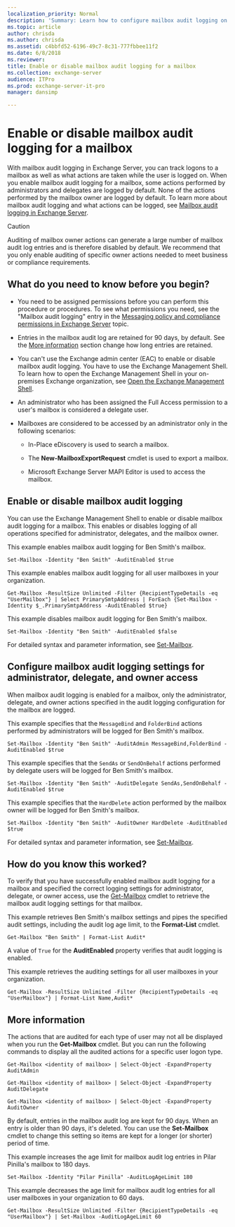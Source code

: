 ```yaml
---
localization_priority: Normal
description: 'Summary: Learn how to configure mailbox audit logging on mailboxes in Exchange Server 2016 and Exchange Server 2019.'
ms.topic: article
author: chrisda
ms.author: chrisda
ms.assetid: c4bbfd52-6196-49c7-8c31-777fbbee11f2
ms.date: 6/8/2018
ms.reviewer: 
title: Enable or disable mailbox audit logging for a mailbox
ms.collection: exchange-server
audience: ITPro
ms.prod: exchange-server-it-pro
manager: dansimp

---
```


# Enable or disable mailbox audit logging for a mailbox

With mailbox audit logging in Exchange Server, you can track logons to a mailbox as well as what actions are taken while the user is logged on. When you enable mailbox audit logging for a mailbox, some actions performed by administrators and delegates are logged by default. None of the actions performed by the mailbox owner are logged by default. To learn more about mailbox audit logging and what actions can be logged, see [Mailbox audit logging in Exchange Server](mailbox-audit-logging.md).

> [!CAUTION]
> Auditing of mailbox owner actions can generate a large number of mailbox audit log entries and is therefore disabled by default. We recommend that you only enable auditing of specific owner actions needed to meet business or compliance requirements.

## What do you need to know before you begin?

- You need to be assigned permissions before you can perform this procedure or procedures. To see what permissions you need, see the "Mailbox audit logging" entry in the [Messaging policy and compliance permissions in Exchange Server](../../permissions/feature-permissions/policy-and-compliance-permissions.md) topic.

- Entries in the mailbox audit log are retained for 90 days, by default. See the [More information](#more-information) section change how long entries are retained.

- You can't use the Exchange admin center (EAC) to enable or disable mailbox audit logging. You have to use the Exchange Management Shell. To learn how to open the Exchange Management Shell in your on-premises Exchange organization, see [Open the Exchange Management Shell](https://docs.microsoft.com/powershell/exchange/exchange-server/open-the-exchange-management-shell).

- An administrator who has been assigned the Full Access permission to a user's mailbox is considered a delegate user.

- Mailboxes are considered to be accessed by an administrator only in the following scenarios:

  - In-Place eDiscovery is used to search a mailbox.

  - The **New-MailboxExportRequest** cmdlet is used to export a mailbox.

  - Microsoft Exchange Server MAPI Editor is used to access the mailbox.

## Enable or disable mailbox audit logging

You can use the Exchange Management Shell to enable or disable mailbox audit logging for a mailbox. This enables or disables logging of all operations specified for administrator, delegates, and the mailbox owner.

This example enables mailbox audit logging for Ben Smith's mailbox.

```
Set-Mailbox -Identity "Ben Smith" -AuditEnabled $true
```

This example enables mailbox audit logging for all user mailboxes in your organization.

```
Get-Mailbox -ResultSize Unlimited -Filter {RecipientTypeDetails -eq "UserMailbox"} | Select PrimarySmtpAddress | ForEach {Set-Mailbox -Identity $_.PrimarySmtpAddress -AuditEnabled $true}
```

This example disables mailbox audit logging for Ben Smith's mailbox.

```
Set-Mailbox -Identity "Ben Smith" -AuditEnabled $false
```

For detailed syntax and parameter information, see [Set-Mailbox](http://technet.microsoft.com/library/a0d413b9-d949-4df6-ba96-ac0906dedae2.aspx).

## Configure mailbox audit logging settings for administrator, delegate, and owner access

When mailbox audit logging is enabled for a mailbox, only the administrator, delegate, and owner actions specified in the audit logging configuration for the mailbox are logged.

This example specifies that the `MessageBind` and `FolderBind` actions performed by administrators will be logged for Ben Smith's mailbox.

```
Set-Mailbox -Identity "Ben Smith" -AuditAdmin MessageBind,FolderBind -AuditEnabled $true
```

This example specifies that the `SendAs` or `SendOnBehalf` actions performed by delegate users will be logged for Ben Smith's mailbox.

```
Set-Mailbox -Identity "Ben Smith" -AuditDelegate SendAs,SendOnBehalf -AuditEnabled $true
```

This example specifies that the `HardDelete` action performed by the mailbox owner will be logged for Ben Smith's mailbox.

```
Set-Mailbox -Identity "Ben Smith" -AuditOwner HardDelete -AuditEnabled $true
```

For detailed syntax and parameter information, see [Set-Mailbox](http://technet.microsoft.com/library/a0d413b9-d949-4df6-ba96-ac0906dedae2.aspx).

## How do you know this worked?

To verify that you have successfully enabled mailbox audit logging for a mailbox and specified the correct logging settings for administrator, delegate, or owner access, use the [Get-Mailbox](http://technet.microsoft.com/library/8a5a6eb9-4a75-47f9-ae3b-a3ba251cf9a8.aspx) cmdlet to retrieve the mailbox audit logging settings for that mailbox.

This example retrieves Ben Smith's mailbox settings and pipes the specified audit settings, including the audit log age limit, to the **Format-List** cmdlet.

```
Get-Mailbox "Ben Smith" | Format-List Audit*
```

A value of `True` for the **AuditEnabled** property verifies that audit logging is enabled.

This example retrieves the auditing settings for all user mailboxes in your organization.

```
Get-Mailbox -ResultSize Unlimited -Filter {RecipientTypeDetails -eq "UserMailbox"} | Format-List Name,Audit*
```

## More information

The actions that are audited for each type of user may not all be displayed when you run the **Get-Mailbox** cmdlet. But you can run the following commands to display all the audited actions for a specific user logon type.

```
Get-Mailbox <identity of mailbox> | Select-Object -ExpandProperty AuditAdmin
```

```
Get-Mailbox <identity of mailbox> | Select-Object -ExpandProperty AuditDelegate
```

```
Get-Mailbox <identity of mailbox> | Select-Object -ExpandProperty AuditOwner
```

By default, entries in the mailbox audit log are kept for 90 days. When an entry is older than 90 days, it's deleted. You can use the **Set-Mailbox** cmdlet to change this setting so items are kept for a longer (or shorter) period of time.

This example increases the age limit for mailbox audit log entries in Pilar Pinilla's mailbox to 180 days.

```
Set-Mailbox -Identity "Pilar Pinilla" -AuditLogAgeLimit 180
```

This example decreases the age limit for mailbox audit log entries for all user mailboxes in your organization to 60 days.

```
Get-Mailbox -ResultSize Unlimited -Filter {RecipientTypeDetails -eq "UserMailbox"} | Set-Mailbox -AuditLogAgeLimit 60
```
